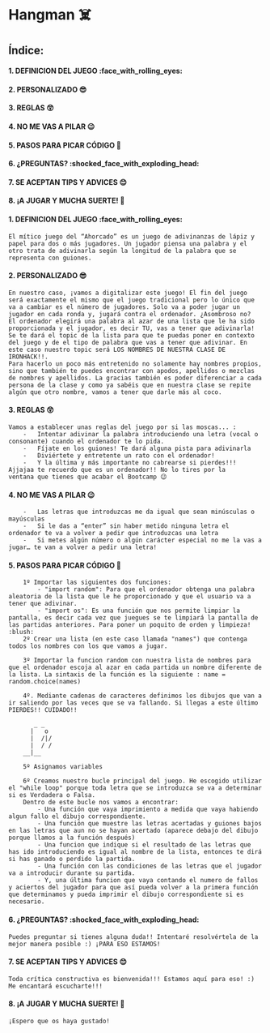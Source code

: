 # Hangman :skull_and_crossbones:
## Índice:
  #### 1. DEFINICION DEL JUEGO  :face_with_rolling_eyes:
  #### 2. PERSONALIZADO :sunglasses:
  #### 3. REGLAS :astonished:
  #### 4. NO ME VAS A PILAR 😉
  #### 5. PASOS PARA PICAR CÓDIGO :footprints:
  #### 6. ¿PREGUNTAS? :shocked_face_with_exploding_head:
  #### 7. SE ACEPTAN TIPS Y ADVICES :blush:
  #### 8. ¡A JUGAR Y MUCHA SUERTE! :crossed_fingers:


#### 1. DEFINICION DEL JUEGO :face_with_rolling_eyes:
    El mítico juego del “Ahorcado” es un juego de adivinanzas de lápiz y papel para dos o más jugadores. Un jugador piensa una palabra y el otro trata de adivinarla según la longitud de la palabra que se representa con guiones. 


#### 2. PERSONALIZADO :sunglasses:
    En nuestro caso, ¡vamos a digitalizar este juego! El fin del juego será exactamente el mismo que el juego tradicional pero lo único que va a cambiar es el número de jugadores. Solo va a poder jugar un jugador en cada ronda y, jugará contra el ordenador. ¿Asombroso no?
    El ordenador elegirá una palabra al azar de una lista que le ha sido proporcionada y el jugador, es decir TU, vas a tener que adivinarla! Se te dará el topic de la lista para que te puedas poner en contexto del juego y de el tipo de palabra que vas a tener que adivinar. En este caso nuestro topic será LOS NOMBRES DE NUESTRA CLASE DE IRONHACK!!.
    Para hacerlo un poco más entretenido no solamente hay nombres propios, sino que también te puedes encontrar con apodos, apellidos o mezclas de nombres y apellidos. La gracias también es poder diferenciar a cada persona de la clase y como ya sabéis que en nuestra clase se repite algún que otro nombre, vamos a tener que darle más al coco. 

#### 3. REGLAS :astonished:
    Vamos a establecer unas reglas del juego por si las moscas... :
        -	Intentar adivinar la palabra introduciendo una letra (vocal o consonante) cuando el ordenador te lo pida.
        -	Fíjate en los guiones! Te dará alguna pista para adivinarla
        -	Diviértete y entretente un rato con el ordenador!
        -	Y la última y más importante no cabrearse si pierdes!!! Ajjajaa te recuerdo que es un ordenador!! No lo tires por la        ventana que tienes que acabar el Bootcamp 😉

#### 4. NO ME VAS A PILAR 😉
        -	Las letras que introduzcas me da igual que sean minúsculas o mayúsculas
        -	Si le das a “enter” sin haber metido ninguna letra el ordenador te va a volver a pedir que introduzcas una letra
        -	Si metes algún número o algún carácter especial no me la vas a jugar… te van a volver a pedir una letra!

#### 5. PASOS PARA PICAR CÓDIGO :footprints:
        1º Importar las siguientes dos funciones:
            - "import random": Para que el ordenador obtenga una palabra aleatoria de la lista que le he proporcionado y que el usuario va a tener que adivinar.
            - "import os": Es una función que nos permite limpiar la pantalla, es decir cada vez que juegues se te limpiará la pantalla de las partidas anteriores. Para poner un poquito de orden y limpieza! :blush:
        2º Crear una lista (en este caso llamada "names") que contenga todos los nombres con los que vamos a jugar.

        3º Importar la funcion random con nuestra lista de nombres para que el ordenador escoja al azar en cada partida un nombre diferente de la lista. La sintaxis de la función es la siguiente : name = random.choice(names)

        4º. Mediante cadenas de caracteres definimos los dibujos que van a ir saliendo por las veces que se va fallando. Si llegas a este último PIERDES!! CUIDADO!!
                              
           _ _
          |   o
          |  /|/
          |  / /
        __|__
        
        5º Asignamos variables

        6º Creamos nuestro bucle principal del juego. He escogido utilizar el "while loop" porque toda letra que se introduzca se va a determinar si es Verdadera o Falsa.
        Dentro de este bucle nos vamos a encontrar:
            - Una función que vaya imprimiento a medida que vaya habiendo algun fallo el dibujo correspondiente.
            - Una función que muestre las letras acertadas y guiones bajos en las letras que aun no se hayan acertado (aparece debajo del dibujo porque llamos a la función después)
            - Una funcion que indique si el resultado de las letras que has ido introduciendo es igual al nombre de la lista, entonces te dirá si has ganado o perdido la partida. 
            - Una función con las condiciones de las letras que el jugador va a introducir durante su partida.
            - Y, una última funcion que vaya contando el numero de fallos y aciertos del jugador para que así pueda volver a la primera función que determinamos y pueda imprimir el dibujo correspondiente si es necesario. 


#### 6. ¿PREGUNTAS? :shocked_face_with_exploding_head:
    Puedes preguntar si tienes alguna duda!! Intentaré resolvértela de la mejor manera posible :) ¡PARA ESO ESTAMOS!

#### 7. SE ACEPTAN TIPS Y ADVICES :blush:
    Toda crítica constructiva es bienvenida!!! Estamos aquí para eso! :)
    Me encantará escucharte!!!

#### 8. ¡A JUGAR Y MUCHA SUERTE! :crossed_fingers:
    ¡Espero que os haya gustado! 

